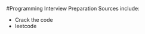 #Programming Interview Preparation
Sources include:
<ul>
  <li>Crack the code</li>
  <li>leetcode</li>
</ul>
